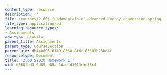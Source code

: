 ```yaml
---
content_type: resource
description: ''
file: /courses/2-60j-fundamentals-of-advanced-energy-conversion-spring-2020/d060fbd39d89a05a1daed3013ebe88c4_MIT2_60s20_hw1.pdf
file_type: application/pdf
learning_resource_types:
- Assignments
ocw_type: OCWFile
parent_title: Assignments
parent_type: CourseSection
parent_uid: db44b605-0149-8560-8f6c-85583b23bd4f
resourcetype: Document
title: '2.60 S2020 Homework 1 '
uid: d060fbd3-9d89-a05a-1dae-d3013ebe88c4
---
```

